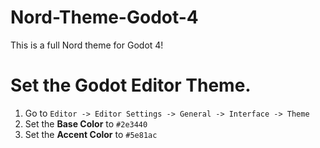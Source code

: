 # Nord-Theme-Godot-4
This is a full Nord theme for Godot 4!

# Set the Godot Editor Theme.
1. Go to `Editor -> Editor Settings -> General -> Interface -> Theme`
2. Set the **Base Color** to `#2e3440`
3. Set the **Accent Color** to `#5e81ac`
